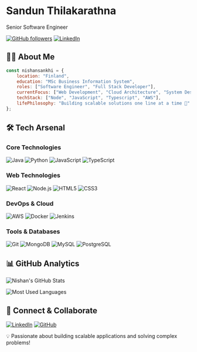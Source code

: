 # Sandun Thilakarathna

Senior Software Engineer

[![GitHub followers](https://img.shields.io/github/followers/snishan?label=Follow&style=social)](https://github.com/snishan)
[![LinkedIn](https://img.shields.io/badge/-LinkedIn-blue?style=flat&logo=Linkedin&logoColor=white)](https://www.linkedin.com/in/sandun-nishan96/)

## 👨‍💻 About Me

```javascript
const nishansankhi = {
    location: "Finland",
    education: "MSc Business Information System",
    roles: ["Software Engineer", "Full Stack Developer"],
    currentFocus: ["Web Development", "Cloud Architecture", "System Design"],
    techStack: ["Node", "JavaScript", "Typescript", "AWS"],
    lifePhilosophy: "Building scalable solutions one line at a time 🚀"
};
```

## 🛠 Tech Arsenal

### Core Technologies
![Java](https://img.shields.io/badge/-Java-007396?style=flat&logo=java&logoColor=white)
![Python](https://img.shields.io/badge/-Python-3776AB?style=flat&logo=Python&logoColor=white)
![JavaScript](https://img.shields.io/badge/-JavaScript-F7DF1E?style=flat&logo=JavaScript&logoColor=black)
![TypeScript](https://img.shields.io/badge/-TypeScript-3178C6?style=flat&logo=TypeScript&logoColor=white)

### Web Technologies
![React](https://img.shields.io/badge/-React-61DAFB?style=flat&logo=react&logoColor=black)
![Node.js](https://img.shields.io/badge/-Node.js-339933?style=flat&logo=node.js&logoColor=white)
![HTML5](https://img.shields.io/badge/-HTML5-E34F26?style=flat&logo=html5&logoColor=white)
![CSS3](https://img.shields.io/badge/-CSS3-1572B6?style=flat&logo=css3&logoColor=white)

### DevOps & Cloud
![AWS](https://img.shields.io/badge/-AWS-232F3E?style=flat&logo=amazon-aws&logoColor=white)
![Docker](https://img.shields.io/badge/-Docker-2496ED?style=flat&logo=docker&logoColor=white)
![Jenkins](https://img.shields.io/badge/-Jenkins-D24939?style=flat&logo=jenkins&logoColor=white)

### Tools & Databases
![Git](https://img.shields.io/badge/-Git-F05032?style=flat&logo=git&logoColor=white)
![MongoDB](https://img.shields.io/badge/-MongoDB-47A248?style=flat&logo=mongodb&logoColor=white)
![MySQL](https://img.shields.io/badge/-MySQL-4479A1?style=flat&logo=mysql&logoColor=white)
![PostgreSQL](https://img.shields.io/badge/-PostgreSQL-336791?style=flat&logo=postgresql&logoColor=white)

## 📊 GitHub Analytics

![Nishan's GitHub Stats](https://github-readme-stats.vercel.app/api?username=snishan&show_icons=true&theme=radical)

![Most Used Languages](https://github-readme-stats.vercel.app/api/top-langs/?username=snishan&layout=compact&theme=radical)

## 🤝 Connect & Collaborate

[![LinkedIn](https://img.shields.io/badge/-LinkedIn-0077B5?style=flat&logo=linkedin&logoColor=white)](https://www.linkedin.com/in/sandun-nishan96/)
[![GitHub](https://img.shields.io/badge/-GitHub-181717?style=flat&logo=github&logoColor=white)](https://github.com/snishan)

💡 Passionate about building scalable applications and solving complex problems!
